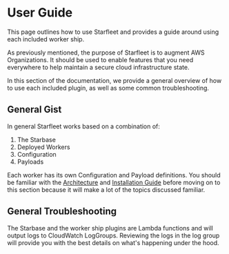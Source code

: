 # User Guide
This page outlines how to use Starfleet and provides a guide around using each included worker ship.

As previously mentioned, the purpose of Starfleet is to augment AWS Organizations. It should be used to enable features that you need everywhere to help maintain a secure cloud infrastructure state.

In this section of the documentation, we provide a general overview of how to use each included plugin, as well as some common troubleshooting.

## General Gist
In general Starfleet works based on a combination of:

1. The Starbase
1. Deployed Workers
1. Configuration
1. Payloads

Each worker has its own Configuration and Payload definitions. You should be familiar with the [Architecture](../architecture/Overview.md) and [Installation Guide](../installation/Overview.md) before moving on to this section because it will make a lot of the topics discussed familiar.

## General Troubleshooting
The Starbase and the worker ship plugins are Lambda functions and will output logs to CloudWatch LogGroups. Reviewing the logs in the log group will provide you with the best details on what's happening under the hood.
